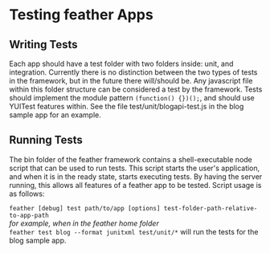 # Testing feather Apps #
## Writing Tests ##
Each app should have a test folder with two folders inside: unit, and integration.  Currently there is no distinction between the two types of tests in the framework, but in the future there will/should be.  Any javascript file within this folder structure can be considered a test by the framework.  Tests should implement the module pattern `(function() {})();`, and should use YUITest features within.  See the file test/unit/blogapi-test.js in the blog sample app for an example.

## Running Tests ##
The bin folder of the feather framework contains a shell-executable node script that can be used to run tests.  This script starts the user's application, and when it is in the ready state, starts executing tests.  By having the server running, this allows all features of a feather app to be tested.  Script usage is as follows:  

`feather [debug] test path/to/app [options] test-folder-path-relative-to-app-path`  
_for example, when in the feather home folder_  
`feather test blog --format junitxml test/unit/*` will run the tests for the blog sample app.  